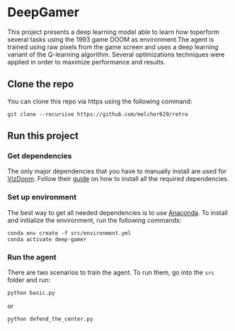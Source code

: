 # DeepGamer
This  project  presents  a  deep  learning  model  able  to  learn  how  toperform  several  tasks  using  the  1993  game  DOOM  as  environment.The agent is trained using raw pixels from the game screen and uses a deep learning variant of the Q-learning algorithm.  Several optimizations  techniques  were  applied  in  order  to  maximize  performance  and results.

## Clone the repo
You can clone this repo via https using the following command:

`git clone --recursive https://github.com/melchor629/retro`

## Run this project
### Get dependencies
The only major dependencies that you have to manually install are used for [VizDoom](http://vizdoom.cs.put.edu.pl/). Follow their [guide](https://github.com/mwydmuch/ViZDoom/blob/master/doc/Building.md#deps) on how to install all the required dependencies.
### Set up environment
The best way to get all needed dependencies is to use [Anaconda](https://docs.conda.io/projects/conda/en/latest/user-guide/install/). To install and initialize the environment, run the following commands:

```
conda env create -f src/environment.yml
conda activate deep-gamer
```

### Run the agent
There are two scenarios to train the agent. To run them, go into the `src` folder and run:
```
python basic.py
```
or
```
python defend_the_center.py
``
